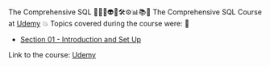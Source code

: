 The Comprehensive SQL 🧑🏻‍💻👽🤖🛠️⚙️📊📚🎲
The Comprehensive SQL Course at [Udemy](https://www.udemy.com/course/the-comprehensive-sql-course/)
💥 Topics covered during the course were: 🚀
- [Section 01 - Introduction and Set Up]()

Link to the course: [Udemy](https://www.udemy.com/course/the-comprehensive-sql-course/)
